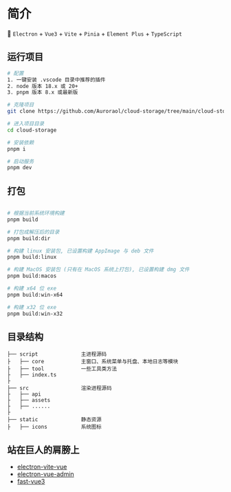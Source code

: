 # 简介

🥳 `Electron` + `Vue3` + `Vite` + `Pinia` + `Element Plus` + `TypeScript`

## 运行项目

```bash
# 配置
1. 一键安装 .vscode 目录中推荐的插件
2. node 版本 18.x 或 20+
3. pnpm 版本 8.x 或最新版

# 克隆项目
git clone https://github.com/Auroraol/cloud-storage/tree/main/cloud-storage-front-end

# 进入项目目录
cd cloud-storage

# 安装依赖
pnpm i

# 启动服务
pnpm dev
```

## 打包

```bash

# 根据当前系统环境构建
pnpm build

# 打包成解压后的目录
pnpm build:dir

# 构建 linux 安装包, 已设置构建 AppImage 与 deb 文件
pnpm build:linux

# 构建 MacOS 安装包 (只有在 MacOS 系统上打包), 已设置构建 dmg 文件
pnpm build:macos

# 构建 x64 位 exe
pnpm build:win-x64

# 构建 x32 位 exe
pnpm build:win-x32
```

## 目录结构

```tree
├── script              主进程源码
├   ├── core            主窗口、系统菜单与托盘、本地日志等模块
├   ├── tool            一些工具类方法
├   ├── index.ts
├
├── src                 渲染进程源码
├   ├── api
├   ├── assets
├   ├── ......
├
├── static              静态资源
├   ├── icons           系统图标
```

## 站在巨人的肩膀上

- [electron-vite-vue](https://github.com/electron-vite/electron-vite-vue)
- [electron-vue-admin](https://github.com/PanJiaChen/electron-vue-admin)
- [fast-vue3](https://github.com/study-vue3/fast-vue3)

